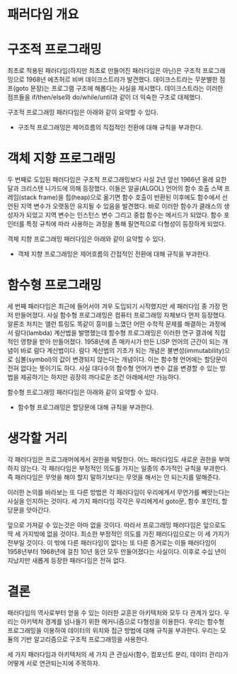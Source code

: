 # **패러다임 개요**  
# **구조적 프로그래밍**  
최초로 적용된 패러다임(하지만 최초로 만들어진 패러다임은 아닌)은 구조적 프로그래밍으로 1968년 에츠허르 비버 데이크스트라가 발견했다. 데이크스트라는 
무분별한 점프(goto 문장)는 프로그램 구조에 해롭다는 사실을 제시했다. 데이크스트라는 이러한 점프들을 if/then/else와 do/while/until과 같이 더 익숙한 
구조로 대체했다.  
  
구조적 프로그래밍 패러다임은 아래와 같이 요약할 수 있다.  
  
- 구조적 프로그래밍은 제어흐름의 직접적인 전환에 대해 규칙을 부과한다.  
  
# **객체 지향 프로그래밍**  
두 번째로 도입된 패러다임은 구조적 프로그래밍보다 사실 2년 앞선 1966년 올레 요한 달과 크리스텐 니가드에 의해 등장했다. 이들은 알골(ALGOL) 언어의 
함수 호출 스택 프레임(stack frame)을 힙(heap)으로 옮기면 함수 호출이 반환된 이후에도 함수에서 선언된 지역 변수가 오랫동안 유지될 수 있음을 발견했다. 
바로 이러한 함수가 클래스의 생성자가 되었고 지역 변수는 인스턴스 변수 그리고 중첩 함수는 메서드가 되었다. 함수 포인터를 특정 규칙에 따라 사용하는 
과정을 통해 필연적으로 다형성이 등장하게 되었다.  
  
객체 지향 프로그래밍 패러다임은 아래와 같이 요약할 수 있다.  
  
- 객체 지향 프로그래밍은 제어흐름의 간접적인 전환에 대해 규칙을 부과한다.  
  
# **함수형 프로그래밍**  
세 번째 패러다임은 최근에 들어서야 겨우 도입되기 시작했지만 세 패러다임 중 가장 먼저 만들어졌다. 사실 함수형 프로그래밍은 컴퓨터 프로그래밍 자체보다 
먼저 등장했다. 알론조 처치는 앨런 튜링도 똑같이 흥미를 느꼈던 어떤 수학적 문제를 해결하는 과정에서 람다(lambda) 계산법을 발명했는데 함수형 프로그래밍은 
이러한 연구 결과에 직접적인 영향을 받아 만들어졌다. 1958년에 존 매카시가 만든 LISP 언어의 근간이 되는 개념이 바로 람다 계산법이다. 람다 계산법의 
기초가 되는 개념은 불변성(immutability)으로 심볼(symbol)의 값이 변경되지 않는다는 개념이다. 이는 함수형 언어에는 할당문이 전혀 없다는 뜻이기도 하다. 
사실 대다수의 함수형 언어가 변수 값을 변경할 수 있는 방법을 제공하기는 하지만 굉장히 까다로운 조건 아래에서만 가능하다.  
  
함수형 프로그래밍 패러다임은 아래와 같이 요약할 수 있다.  
  
- 함수형 프로그래밍은 할당문에 대해 규칙을 부과한다.  
  
# **생각할 거리**  
각 패러다임은 프로그래머에게서 권한을 박탈한다. 어느 패러다임도 새로운 권한을 부여하지 않는다. 각 패러다임은 부정적인 의도를 가지는 일종의 추가적인 
규칙을 부과한다. 즉 패러다임은 무엇을 해야 할지 말하기보다는 무엇을 해서는 안 되는지를 말해준다.  
  
이러한 논의를 바라보는 또 다른 방법은 각 패러다임이 우리에게서 무언가를 빼앗는다는 사실을 인지하는 것이다. 세 가지 패러다임 각각은 우리에게서 goto문, 
함수 포인터, 할당문을 앗아간다.  
  
앞으로 가져갈 수 있는것은 아마 없을 것이다. 따라서 프로그래밍 패러다임은 앞으로도 딱 세 가지밖에 없을 것이다. 최소한 부정적인 의도를 가진 패러다임으로는 
이 세 가지가 전부일 것이다. 이 밖에 다른 패러다임이 없다는 또 다른 증거로는 이들 패러다임이 1958년부터 1968년에 걸친 10년 동안 모두 만들어졌다는 
사실이다. 이후로 수십 년이 지났지만 새롭게 등장한 패러다임은 전혀 없다.  
  
# **결론**  
패러다임의 역사로부터 얻을 수 있는 이러한 교훈은 아키텍처와 모두 다 관계가 있다. 우리는 아키텍처 경계를 넘나들기 위한 메커니즘으로 다형성을 이용한다. 
우리는 함수형 프로그래밍을 이용하여 데이터의 위치와 접근 방법에 대해 규칙을 부과한다. 우리는 모듈의 기반 알고리즘으로 구조적 프로그래밍을 사용한다.  
  
세 가지 패러다임과 아키텍처의 세 가지 큰 관심사(함수, 컴포넌트 분리, 데이터 관리)가 어떻게 서로 연관되는지에 주목하자.